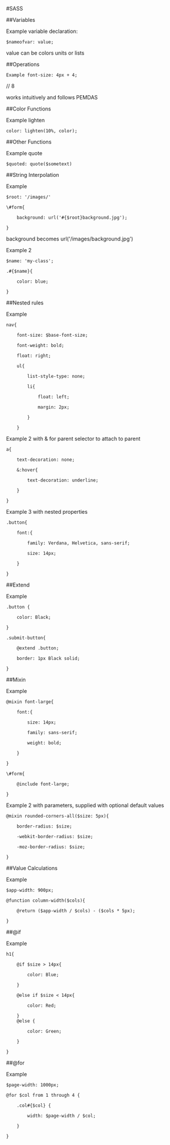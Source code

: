 #SASS

##Variables

Example variable declaration:

    $nameofvar: value;

value can be colors units or lists

##Operations

    Example font-size: 4px + 4;     

// 8

works intuitively and follows PEMDAS

##Color Functions

Example lighten

    color: lighten(10%, color);

##Other Functions

Example quote

    $quoted: quote($sometext)

##String Interpolation

Example

    $root: '/images/'

    \#form{

        background: url('#{$root}background.jpg');

    }

background becomes url('/images/background.jpg')

Example 2

    $name: 'my-class';

    .#{$name}{

        color: blue;

    }

##Nested rules

Example

    nav{

        font-size: $base-font-size;

        font-weight: bold;

        float: right;

        ul{

            list-style-type: none;

            li{

                float: left;

                margin: 2px;

            }

        }

Example 2 with & for parent selector to attach to parent

    a{

        text-decoration: none;

        &:hover{

            text-decoration: underline;

        }

    }

Example 3 with nested properties

    .button{

        font:{

            family: Verdana, Helvetica, sans-serif;

            size: 14px;

        }

    }

##Extend

Example

    .button {

        color: Black;

    }

    .submit-button{

        @extend .button;

        border: 1px Black solid;

    }

##Mixin

Example

    @mixin font-large{

        font:{

            size: 14px;

            family: sans-serif;

            weight: bold;

        }

    }

    \#form{

        @include font-large;

    }

Example 2 with parameters, supplied with optional default values

    @mixin rounded-corners-all($size: 5px){

        border-radius: $size;

        -webkit-border-radius: $size;

        -moz-border-radius: $size;

    }

##Value Calculations

Example

    $app-width: 900px;

    @function column-width($cols){

        @return ($app-width / $cols) - ($cols * 5px);

    }

##@if

Example

    h1{

        @if $size > 14px{

            color: Blue;

        }

        @else if $size < 14px{

            color: Red;

        }
        @else {

            color: Green;

        }

    }

##@for

Example

    $page-width: 1000px;

    @for $col from 1 through 4 {

        .col#{$col} {

            width: $page-width / $col;

        }

    }
